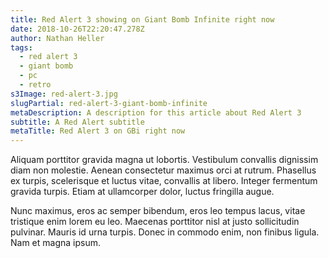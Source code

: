 ```yaml
---
title: Red Alert 3 showing on Giant Bomb Infinite right now
date: 2018-10-26T22:20:47.278Z
author: Nathan Heller
tags:
  - red alert 3
  - giant bomb
  - pc
  - retro
s3Image: red-alert-3.jpg
slugPartial: red-alert-3-giant-bomb-infinite
metaDescription: A description for this article about Red Alert 3
subtitle: A Red Alert subtitle
metaTitle: Red Alert 3 on GBi right now
---
```

Aliquam porttitor gravida magna ut lobortis. Vestibulum convallis dignissim diam non molestie. Aenean consectetur maximus orci at rutrum. Phasellus ex turpis, scelerisque et luctus vitae, convallis at libero. Integer fermentum gravida turpis. Etiam at ullamcorper dolor, luctus fringilla augue.

Nunc maximus, eros ac semper bibendum, eros leo tempus lacus, vitae tristique enim lorem eu leo. Maecenas porttitor nisl at justo sollicitudin pulvinar. Mauris id urna turpis. Donec in commodo enim, non finibus ligula. Nam et magna ipsum.
